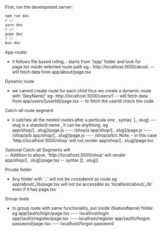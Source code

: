 First, run the development server:

```bash
npm run dev
# or
yarn dev
# or
pnpm dev
# or
bun dev
```

App-router

- it follows file based roting... starts from '/app' folder and look for page.tsx inside selected route path
  eg - http://localhost:3000/about. -- will fetch data from app/about/page.tsx

Dynamic route

- we cannot create route for each child thus we create a dynamic route with '[keyName]'
  eg- http://localhost:3000/users/1 -- will fetch data from app/users/[userId]/page.tsx -- to fetch the userId check the code

Catch-all route segment

- it catches all the nested routes after a perticula one , syntax. [...slug] --- slug is a standard name , it can be anythong.
  eg
  app/shop/[...slug]/page.js ---- /shop/a
  app/shop/[...slug]/page.js ---- /shop/a/b
  app/shop/[...slug]/page.js ---- /shop/a/b/c
  Note; - in this case 'http://localhost:3000/shop' will not render app/shop/[...slug]/page.tsx

Optional Catch-all Segments will  
 -- Addition to above, 'http://localhost:3000/shop' will render app/shop/[...slug]/page.tsx -- syntax [[...slug]]

Private folder

- Any folder with '\_' will not be considered as route
  eg app/about/\_lib/page.tsx will not be accessible as 'localhost/about/\_lib' even if it has page.tsx

Group route

- to group route with same functionality, put inside (featureName) folder.
  eg
  app/(auth)/login/page.tsx ---- localhost/login
  app/(auth)/register/page.tsx ---- localhost/register
  app/(auth)/forgot-password/page.tsx ---- localhost/forgot-password
